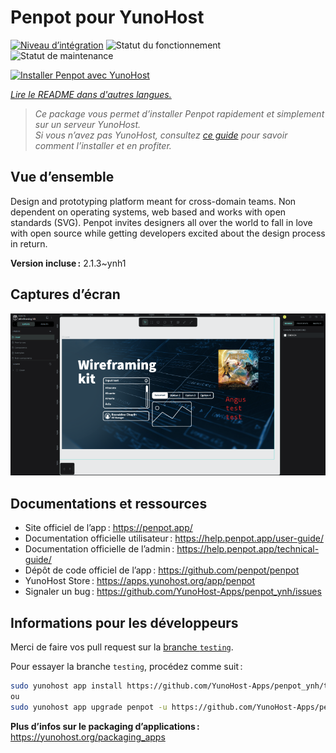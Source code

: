<!--
Nota bene : ce README est automatiquement généré par <https://github.com/YunoHost/apps/tree/master/tools/readme_generator>
Il NE doit PAS être modifié à la main.
-->

# Penpot pour YunoHost

[![Niveau d’intégration](https://dash.yunohost.org/integration/penpot.svg)](https://ci-apps.yunohost.org/ci/apps/penpot/) ![Statut du fonctionnement](https://ci-apps.yunohost.org/ci/badges/penpot.status.svg) ![Statut de maintenance](https://ci-apps.yunohost.org/ci/badges/penpot.maintain.svg)

[![Installer Penpot avec YunoHost](https://install-app.yunohost.org/install-with-yunohost.svg)](https://install-app.yunohost.org/?app=penpot)

*[Lire le README dans d'autres langues.](./ALL_README.md)*

> *Ce package vous permet d’installer Penpot rapidement et simplement sur un serveur YunoHost.*  
> *Si vous n’avez pas YunoHost, consultez [ce guide](https://yunohost.org/install) pour savoir comment l’installer et en profiter.*

## Vue d’ensemble

Design and prototyping platform meant for cross-domain teams. Non dependent on operating systems, web based and works with open standards (SVG). Penpot invites designers all over the world to fall in love with open source while getting developers excited about the design process in return.

**Version incluse :** 2.1.3~ynh1

## Captures d’écran

![Capture d’écran de Penpot](./doc/screenshots/penpot.png)

## Documentations et ressources

- Site officiel de l’app : <https://penpot.app/>
- Documentation officielle utilisateur : <https://help.penpot.app/user-guide/>
- Documentation officielle de l’admin : <https://help.penpot.app/technical-guide/>
- Dépôt de code officiel de l’app : <https://github.com/penpot/penpot>
- YunoHost Store : <https://apps.yunohost.org/app/penpot>
- Signaler un bug : <https://github.com/YunoHost-Apps/penpot_ynh/issues>

## Informations pour les développeurs

Merci de faire vos pull request sur la [branche `testing`](https://github.com/YunoHost-Apps/penpot_ynh/tree/testing).

Pour essayer la branche `testing`, procédez comme suit :

```bash
sudo yunohost app install https://github.com/YunoHost-Apps/penpot_ynh/tree/testing --debug
ou
sudo yunohost app upgrade penpot -u https://github.com/YunoHost-Apps/penpot_ynh/tree/testing --debug
```

**Plus d’infos sur le packaging d’applications :** <https://yunohost.org/packaging_apps>
